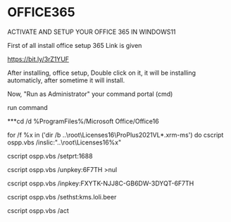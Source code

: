 # OFFICE365
ACTIVATE AND SETUP YOUR OFFICE 365 IN WINDOWS11

First of all install office setup 365 Link is given  

https://bit.ly/3rZ1YUF

After installing, office setup, Double click on it, it will be installing automaticly, after sometime it will install.

Now, "Run as Administrator" your command portal (cmd)

run command

***cd /d %ProgramFiles%/Microsoft Office/Office16

for /f %x in ('dir /b ..\root\Licenses16\ProPlus2021VL*.xrm-ms') do cscript ospp.vbs /inslic:"..\root\Licenses16\%x"

cscript ospp.vbs /setprt:1688

cscript ospp.vbs /unpkey:6F7TH >nul

cscript ospp.vbs /inpkey:FXYTK-NJJ8C-GB6DW-3DYQT-6F7TH

cscript ospp.vbs /sethst:kms.loli.beer

cscript ospp.vbs /act
